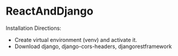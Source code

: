 # ReactAndDjango

Installation Directions:
- Create virtual environment (venv) and activate it.
- Download django, django-cors-headers, djangorestframework
